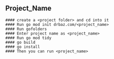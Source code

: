 ## Project_Name
	#### create a <project folder> and cd into it
	#### Run go mod init drbaz.com/<project_name>
	#### Run gofolders
	#### Enter project name as <project_name>
	#### Run go mod tidy
	#### go build
	#### go install
	#### Then you can run <project_name>
	